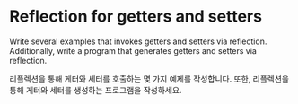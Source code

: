 # Reflection for getters and setters

Write several examples that invokes getters and setters via reflection. Additionally, write a program that generates getters and setters via reflection.

리플렉션을 통해 게터와 세터를 호출하는 몇 가지 예제를 작성합니다. 또한, 리플렉션을 통해 게터와 세터를 생성하는 프로그램을 작성하세요.
